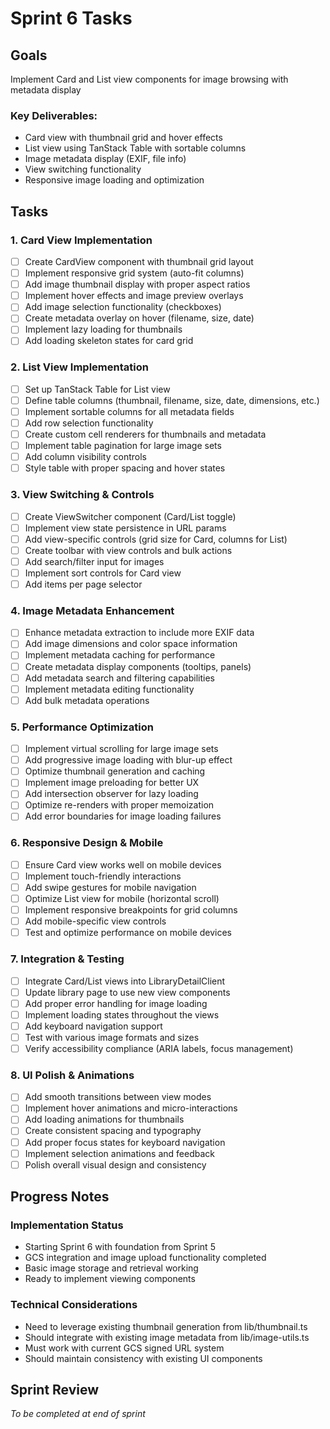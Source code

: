 # Sprint 6 Tasks

## Goals
Implement Card and List view components for image browsing with metadata display

### Key Deliverables:
- Card view with thumbnail grid and hover effects
- List view using TanStack Table with sortable columns
- Image metadata display (EXIF, file info)
- View switching functionality
- Responsive image loading and optimization

## Tasks

### 1. Card View Implementation
- [ ] Create CardView component with thumbnail grid layout
- [ ] Implement responsive grid system (auto-fit columns)
- [ ] Add image thumbnail display with proper aspect ratios
- [ ] Implement hover effects and image preview overlays
- [ ] Add image selection functionality (checkboxes)
- [ ] Create metadata overlay on hover (filename, size, date)
- [ ] Implement lazy loading for thumbnails
- [ ] Add loading skeleton states for card grid

### 2. List View Implementation
- [ ] Set up TanStack Table for List view
- [ ] Define table columns (thumbnail, filename, size, date, dimensions, etc.)
- [ ] Implement sortable columns for all metadata fields
- [ ] Add row selection functionality
- [ ] Create custom cell renderers for thumbnails and metadata
- [ ] Implement table pagination for large image sets
- [ ] Add column visibility controls
- [ ] Style table with proper spacing and hover states

### 3. View Switching & Controls
- [ ] Create ViewSwitcher component (Card/List toggle)
- [ ] Implement view state persistence in URL params
- [ ] Add view-specific controls (grid size for Card, columns for List)
- [ ] Create toolbar with view controls and bulk actions
- [ ] Add search/filter input for images
- [ ] Implement sort controls for Card view
- [ ] Add items per page selector

### 4. Image Metadata Enhancement
- [ ] Enhance metadata extraction to include more EXIF data
- [ ] Add image dimensions and color space information
- [ ] Implement metadata caching for performance
- [ ] Create metadata display components (tooltips, panels)
- [ ] Add metadata search and filtering capabilities
- [ ] Implement metadata editing functionality
- [ ] Add bulk metadata operations

### 5. Performance Optimization
- [ ] Implement virtual scrolling for large image sets
- [ ] Add progressive image loading with blur-up effect
- [ ] Optimize thumbnail generation and caching
- [ ] Implement image preloading for better UX
- [ ] Add intersection observer for lazy loading
- [ ] Optimize re-renders with proper memoization
- [ ] Add error boundaries for image loading failures

### 6. Responsive Design & Mobile
- [ ] Ensure Card view works well on mobile devices
- [ ] Implement touch-friendly interactions
- [ ] Add swipe gestures for mobile navigation
- [ ] Optimize List view for mobile (horizontal scroll)
- [ ] Implement responsive breakpoints for grid columns
- [ ] Add mobile-specific view controls
- [ ] Test and optimize performance on mobile devices

### 7. Integration & Testing
- [ ] Integrate Card/List views into LibraryDetailClient
- [ ] Update library page to use new view components
- [ ] Add proper error handling for image loading
- [ ] Implement loading states throughout the views
- [ ] Add keyboard navigation support
- [ ] Test with various image formats and sizes
- [ ] Verify accessibility compliance (ARIA labels, focus management)

### 8. UI Polish & Animations
- [ ] Add smooth transitions between view modes
- [ ] Implement hover animations and micro-interactions
- [ ] Add loading animations for thumbnails
- [ ] Create consistent spacing and typography
- [ ] Add proper focus states for keyboard navigation
- [ ] Implement selection animations and feedback
- [ ] Polish overall visual design and consistency

## Progress Notes

### Implementation Status
- Starting Sprint 6 with foundation from Sprint 5
- GCS integration and image upload functionality completed
- Basic image storage and retrieval working
- Ready to implement viewing components

### Technical Considerations
- Need to leverage existing thumbnail generation from lib/thumbnail.ts
- Should integrate with existing image metadata from lib/image-utils.ts
- Must work with current GCS signed URL system
- Should maintain consistency with existing UI components

## Sprint Review
*To be completed at end of sprint* 